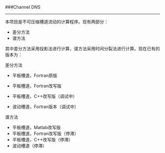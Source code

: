 ###Channel DNS

---

本项目是不可压缩槽道流动的计算程序。现有两部分：

- 差分方法
- 谱方法

其中差分方法采用投影法进行计算，谱方法采用时间分裂法进行计算。现在已有的版本为：

差分方法


* 平板槽道，Fortran原版

* 平板槽道，Fortran改写版

* 平板槽道，C++改写版（调试中）

* 波动槽道，Fortran版本（调试中）


谱方法
* 平板槽道，Matlab改写版
* 平板槽道，Fortran改写版（停滞）
* 平板槽道，C++改写版（停滞）
* 波动槽道（停滞）